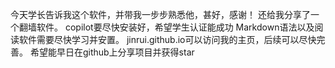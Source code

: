 今天学长告诉我这个软件，并带我一步步熟悉他，甚好，感谢！
还给我分享了一个翻墙软件。
copilot要尽快安装好，希望学生认证能成功
Markdown语法以及阅读软件需要尽快学习并安置。
jinrui.github.io可以访问我的主页，后续可以尽快完善。
希望能早日在github上分享项目并获得star